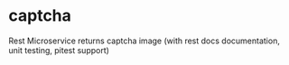 # captcha
Rest Microservice returns captcha image (with rest docs documentation, unit testing, pitest support) 
